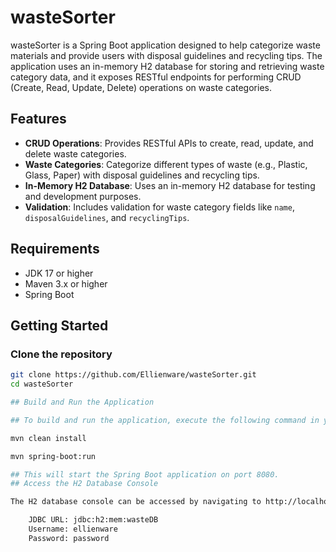 # wasteSorter

wasteSorter is a Spring Boot application designed to help categorize waste materials and provide users with disposal guidelines and recycling tips. The application uses an in-memory H2 database for storing and retrieving waste category data, and it exposes RESTful endpoints for performing CRUD (Create, Read, Update, Delete) operations on waste categories.

## Features

- **CRUD Operations**: Provides RESTful APIs to create, read, update, and delete waste categories.
- **Waste Categories**: Categorize different types of waste (e.g., Plastic, Glass, Paper) with disposal guidelines and recycling tips.
- **In-Memory H2 Database**: Uses an in-memory H2 database for testing and development purposes.
- **Validation**: Includes validation for waste category fields like `name`, `disposalGuidelines`, and `recyclingTips`.

## Requirements

- JDK 17 or higher
- Maven 3.x or higher
- Spring Boot

## Getting Started

### Clone the repository

```bash
git clone https://github.com/Ellienware/wasteSorter.git
cd wasteSorter

## Build and Run the Application

## To build and run the application, execute the following command in your terminal:

mvn clean install

mvn spring-boot:run

## This will start the Spring Boot application on port 8080.
## Access the H2 Database Console

The H2 database console can be accessed by navigating to http://localhost:8081/h2-console. You can use the following credentials to log in:

    JDBC URL: jdbc:h2:mem:wasteDB
    Username: ellienware
    Password: password



